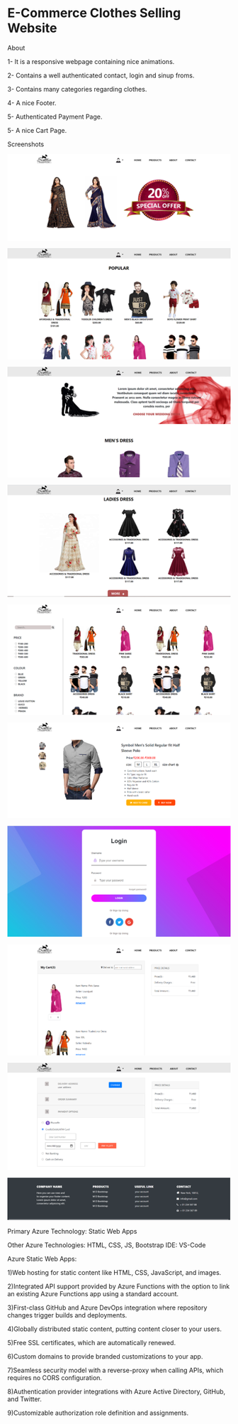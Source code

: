 # E-Commerce Clothes Selling Website
About

1- It is a responsive webpage containing nice animations.

2- Contains a well authenticated contact, login and sinup froms.

3- Contains many categories regarding clothes.

4- A nice Footer.

5- Authenticated Payment Page.

5- A nice Cart Page.

Screenshots

![](https://github.com/tabishmomin415/tabish-website/blob/main/Demo_look/Web_look_1.PNG)


![](https://github.com/tabishmomin415/tabish-website/blob/main/Demo_look/Web_look_2.PNG)


![](https://github.com/tabishmomin415/tabish-website/blob/main/Demo_look/Web_look_3.PNG)


![](https://github.com/tabishmomin415/tabish-website/blob/main/Demo_look/Web_look_4.PNG)


![](https://github.com/tabishmomin415/tabish-website/blob/main/Demo_look/Web_look_5.PNG)


![](https://github.com/tabishmomin415/tabish-website/blob/main/Demo_look/Web_look_6.PNG)


![](https://github.com/tabishmomin415/tabish-website/blob/main/Demo_look/Web_look_7.PNG)


![](https://github.com/tabishmomin415/tabish-website/blob/main/Demo_look/Web_look_8.PNG)


![](https://github.com/tabishmomin415/tabish-website/blob/main/Demo_look/Web_look_9.PNG)


![](https://github.com/tabishmomin415/tabish-website/blob/main/Demo_look/Web_look_10.PNG)


Primary Azure Technology: Static Web Apps

Other Azure Technologies: HTML, CSS, JS, Bootstrap IDE: VS-Code

Azure Static Web Apps:

1)Web hosting for static content like HTML, CSS, JavaScript, and images.

2)Integrated API support provided by Azure Functions with the option to link an existing Azure Functions app using a standard account.

3)First-class GitHub and Azure DevOps integration where repository changes trigger builds and deployments.

4)Globally distributed static content, putting content closer to your users.

5)Free SSL certificates, which are automatically renewed.

6)Custom domains to provide branded customizations to your app.

7)Seamless security model with a reverse-proxy when calling APIs, which requires no CORS configuration.

8)Authentication provider integrations with Azure Active Directory, GitHub, and Twitter.

9)Customizable authorization role definition and assignments.

